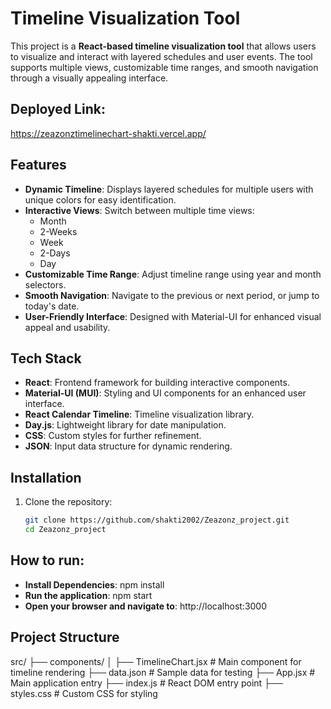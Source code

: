 # Timeline Visualization Tool

This project is a **React-based timeline visualization tool** that allows users to visualize and interact with layered schedules and user events. The tool supports multiple views, customizable time ranges, and smooth navigation through a visually appealing interface.

## Deployed Link:
https://zeazonztimelinechart-shakti.vercel.app/
## Features

- **Dynamic Timeline**: Displays layered schedules for multiple users with unique colors for easy identification.
- **Interactive Views**: Switch between multiple time views:
  - Month
  - 2-Weeks
  - Week
  - 2-Days
  - Day
- **Customizable Time Range**: Adjust timeline range using year and month selectors.
- **Smooth Navigation**: Navigate to the previous or next period, or jump to today's date.
- **User-Friendly Interface**: Designed with Material-UI for enhanced visual appeal and usability.

## Tech Stack

- **React**: Frontend framework for building interactive components.
- **Material-UI (MUI)**: Styling and UI components for an enhanced user interface.
- **React Calendar Timeline**: Timeline visualization library.
- **Day.js**: Lightweight library for date manipulation.
- **CSS**: Custom styles for further refinement.
- **JSON**: Input data structure for dynamic rendering.

## Installation

1. Clone the repository:
   ```bash
   git clone https://github.com/shakti2002/Zeazonz_project.git
   cd Zeazonz_project

## How to run: 
- **Install Dependencies**: npm install
- **Run the application**: npm start
- **Open your browser and navigate to**: http://localhost:3000

## Project Structure
src/
├── components/
│   ├── TimelineChart.jsx    # Main component for timeline rendering
├── data.json                # Sample data for testing
├── App.jsx                  # Main application entry
├── index.js                 # React DOM entry point
├── styles.css               # Custom CSS for styling
